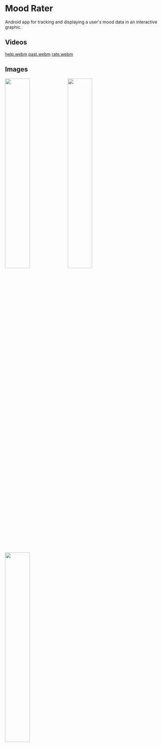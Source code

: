 # Mood Rater
Android app for tracking and displaying a user's mood data in an interactive graphic.

## Videos
[help.webm](https://github.com/ericj22/mood-rate/assets/43616400/05d8d05d-1260-4297-ac5e-c712e6b088cd)
[past.webm](https://github.com/ericj22/mood-rate/assets/43616400/6538173b-d7b7-4b2c-9cfc-0c9e6dbc8ea6)
[rate.webm](https://github.com/ericj22/mood-rate/assets/43616400/b59c3214-1154-45da-96ac-3a274c149529)

## Images

<img src="https://github.com/ericj22/mood-rate/assets/43616400/4c699f6d-49e1-400e-a29d-5b527ede9ab6" width="40%" height="40%"/>
<img src="https://github.com/ericj22/mood-rate/assets/43616400/7cb666cc-c929-434a-be6d-e535bf626649" width="40%" height="40%"/>
<img src="https://github.com/ericj22/mood-rate/assets/43616400/5dff4807-3d9d-4f7b-bb13-610779d93f5b" width="40%" height="40%"/>
